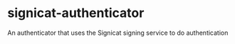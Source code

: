 # signicat-authenticator
An authenticator that uses the Signicat signing service to do authentication
